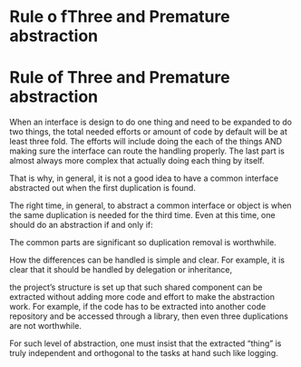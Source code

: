 # Rule o fThree and Premature abstraction

# **Rule of Three and Premature abstraction**

When an interface is design to do one thing and need to be expanded to do two things, the total needed efforts or amount of code by default will be at least three fold.  The efforts will include doing the each of the things AND making sure the interface can route the handling properly.  The last part is almost always more complex that actually doing each thing by itself.

That is why, in general, it is not a good idea to have a common interface abstracted out when the first duplication is found.

The right time, in general, to abstract a common interface or object is when the same duplication is needed for the third time.  Even at this time, one should do an abstraction if and only if:

The common parts are significant so duplication removal is worthwhile.

How the differences can be handled is simple and clear.  For example, it is clear that it should be handled by delegation or inheritance,

the project’s structure is set up that such shared component can be extracted without adding more code and effort to make the abstraction work. For example, if the code has to be extracted into another code repository and be accessed through a library, then even three duplications are not worthwhile.

For such level of abstraction, one must insist that the extracted “thing” is truly independent and orthogonal to the tasks at hand such like logging.
